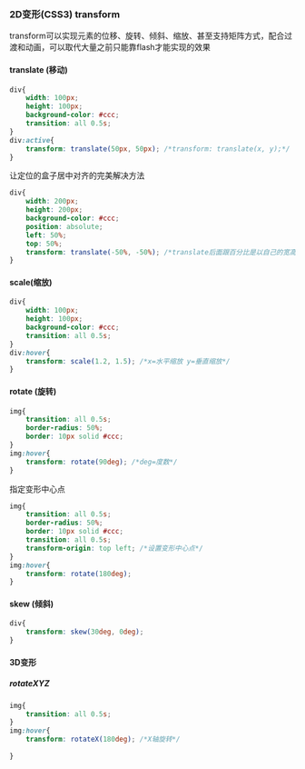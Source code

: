 ### 2D变形(CSS3) transform

transform可以实现元素的位移、旋转、倾斜、缩放、甚至支持矩阵方式，配合过渡和动画，可以取代大量之前只能靠flash才能实现的效果

#### translate (移动)

```css
div{
    width: 100px;
    height: 100px;
    background-color: #ccc;
    transition: all 0.5s;
}
div:active{
    transform: translate(50px, 50px); /*transform: translate(x, y);*/
}
```

让定位的盒子居中对齐的完美解决方法

```css
div{
    width: 200px;
    height: 200px;
    background-color: #ccc;
    position: absolute;
    left: 50%;
    top: 50%;
    transform: translate(-50%, -50%); /*translate后面跟百分比是以自己的宽高来进行计算*/
}
```



#### scale(缩放)

```css
div{
    width: 100px;
    height: 100px;
    background-color: #ccc;
    transition: all 0.5s;
}
div:hover{
    transform: scale(1.2, 1.5); /*x=水平缩放 y=垂直缩放*/
}
```



#### rotate (旋转)

```css
img{
    transition: all 0.5s;
    border-radius: 50%;
    border: 10px solid #ccc;
}
img:hover{
    transform: rotate(90deg); /*deg=度数*/
}
```

指定变形中心点

```css
img{
    transition: all 0.5s;
    border-radius: 50%;
    border: 10px solid #ccc;
    transition: all 0.5s;
    transform-origin: top left; /*设置变形中心点*/
}
img:hover{
    transform: rotate(180deg);
}
```



#### skew (倾斜)

```css
div{
    transform: skew(30deg, 0deg);
}
```



#### 3D变形

##### rotateXYZ

```css
img{
    transition: all 0.5s;
}
img:hover{
    transform: rotateX(180deg); /*X轴旋转*/
    
}
```

